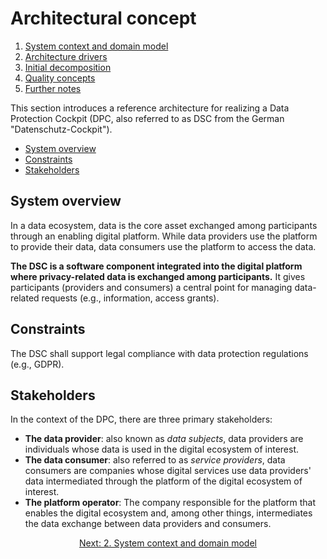 # Architectural concept

1. [System context and domain model](system-context.md)
2. [Architecture drivers](drivers.md)
3. [Initial decomposition](decomposition.md)
4. [Quality concepts](quality.md)
5. [Further notes](conclusion.md)

This section introduces a reference architecture for realizing a Data Protection Cockpit (DPC, also referred to as DSC from the German "Datenschutz-Cockpit").

<!-- - [Business context](#business-context) -->
- [System overview](#system-overview)
- [Constraints](#constraints)
- [Stakeholders](#stakeholders)

<!--
## Business context

tbd
-->

## System overview

In a data ecosystem, data is the core asset exchanged among participants through an enabling digital platform. While data providers use the platform to provide their data, data consumers use the platform to access the data. 

**The DSC is a software component integrated into the digital platform where privacy-related data is exchanged among participants.** It gives participants (providers and consumers) a central point for managing data-related requests (e.g., information, access grants).


## Constraints

The DSC shall support legal compliance with data protection regulations (e.g., GDPR).

## Stakeholders

In the context of the DPC, there are three primary stakeholders:

- **The data provider**: also known as _data subjects_, data providers are individuals whose data is used in the digital ecosystem of interest.
- **The data consumer**: also referred to as _service providers_, data consumers are companies whose digital services use data providers' data intermediated through the platform of the digital ecosystem of interest.
- **The platform operator**: The company responsible for the platform that enables the digital ecosystem and, among other things, intermediates the data exchange between data providers and consumers.

<p align="center">
    <a href="system-context.md">Next: 2. System context and domain model</a>
</p>
